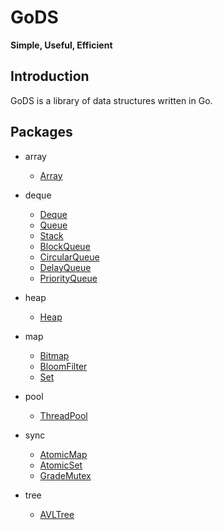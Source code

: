 # GoDS

__Simple, Useful, Efficient__

## Introduction

GoDS is a library of data structures written in Go.

## Packages

* array
    - [Array](array/array)

* deque
    - [Deque](deque/deque)
    - [Queue](deque/queue)
    - [Stack](deque/stack)
    - [BlockQueue](deque/blockqueue)
    - [CircularQueue](deque/circularqueue)
    - [DelayQueue](deque/delayqueue)
    - [PriorityQueue](deque/priorityqueue)

* heap
    - [Heap](heap)

* map
    - [Bitmap](map/bitmap)
    - [BloomFilter](map/bloomfilter)
    - [Set](map/set)

* pool
    - [ThreadPool](pool/threadpool)

* sync
    - [AtomicMap](sync/atomicmap)
    - [AtomicSet](sync/atomicset)
    - [GradeMutex](sync/grademutex)

* tree
    - [AVLTree](tree/avltree)